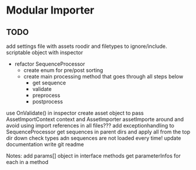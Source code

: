 # Modular Importer

## TODO

add settings file with assets roodir and filetypes to ignore/include. scriptable object with inspector

- refactor SequenceProcessor
  - create enum for pre/post sorting
  - create main processing method that goes through all steps below
    - get sequence
    - validate
    - preprocess
    - postprocess

use OnValidate() in inspector
create asset object to pass AssetImportContext context and AssetImporter assetImporte around and avoid using import references in all files???
add exceptionhandling to SequenceProcessor
get sequences in parent dirs and apply all from the top dir down
check types adn sequences are not loaded every time!
update documentation
write git readme

Notes:
add params[] object in interface methods
get parameterInfos for each in a method
